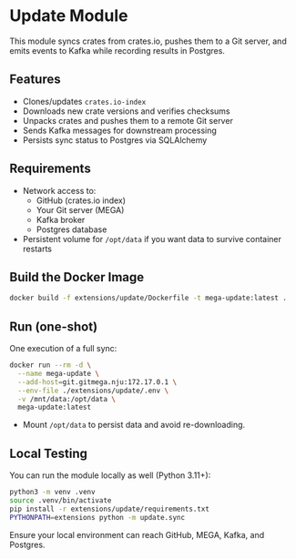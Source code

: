 # Update Module

This module syncs crates from crates.io, pushes them to a Git server, and emits events to Kafka while recording results in Postgres.

## Features
- Clones/updates `crates.io-index`
- Downloads new crate versions and verifies checksums
- Unpacks crates and pushes them to a remote Git server
- Sends Kafka messages for downstream processing
- Persists sync status to Postgres via SQLAlchemy

## Requirements
- Network access to:
  - GitHub (crates.io index)
  - Your Git server (MEGA)
  - Kafka broker
  - Postgres database
- Persistent volume for `/opt/data` if you want data to survive container restarts

## Build the Docker Image
```bash
docker build -f extensions/update/Dockerfile -t mega-update:latest .
```

## Run (one-shot)
One execution of a full sync:

```bash
docker run --rm -d \
  --name mega-update \
  --add-host=git.gitmega.nju:172.17.0.1 \
  --env-file ./extensions/update/.env \
  -v /mnt/data:/opt/data \
  mega-update:latest
```

- Mount `/opt/data` to persist data and avoid re-downloading.


## Local Testing
You can run the module locally as well (Python 3.11+):

```bash
python3 -m venv .venv
source .venv/bin/activate
pip install -r extensions/update/requirements.txt
PYTHONPATH=extensions python -m update.sync
```

Ensure your local environment can reach GitHub, MEGA, Kafka, and Postgres.